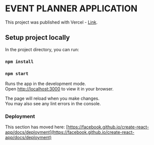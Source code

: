 # EVENT PLANNER APPLICATION

This project was published with Vercel - [Link](https://event-planner-jttzr8wyh-dianas-projects-f423ca5a.vercel.app/).

## Setup project locally

In the project directory, you can run:

### `npm install`

### `npm start`

Runs the app in the development mode.\
Open [http://localhost:3000](http://localhost:3000) to view it in your browser.

The page will reload when you make changes.\
You may also see any lint errors in the console.

### Deployment

This section has moved here: [https://facebook.github.io/create-react-app/docs/deployment](https://facebook.github.io/create-react-app/docs/deployment)
